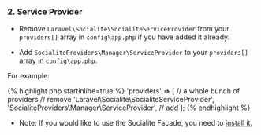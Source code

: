### 2. Service Provider

* Remove `Laravel\Socialite\SocialiteServiceProvider` from your `providers[]` array in `config\app.php` if you have added it already.

* Add `SocialiteProviders\Manager\ServiceProvider` to your `providers[]` array in `config\app.php`.

For example: 

{% highlight php startinline=true %}
'providers' => [
    // a whole bunch of providers
    // remove 'Laravel\Socialite\SocialiteServiceProvider',
    'SocialiteProviders\Manager\ServiceProvider', // add
];
{% endhighlight %}

* Note: If you would like to use the Socialite Facade, you need to [install it.](http://laravel.com/docs/5.0/authentication#social-authentication)
